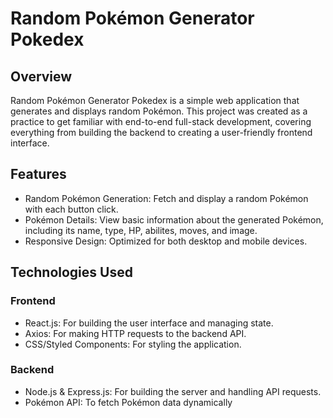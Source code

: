 # Random Pokémon Generator Pokedex

## Overview
Random Pokémon Generator Pokedex is a simple web application that generates and displays random Pokémon. This project was created as a practice to get familiar with end-to-end full-stack development, covering everything from building the backend to creating a user-friendly frontend interface.

## Features
- Random Pokémon Generation: Fetch and display a random Pokémon with each button click.
- Pokémon Details: View basic information about the generated Pokémon, including its name, type, HP, abilites, moves, and image.
- Responsive Design: Optimized for both desktop and mobile devices.

## Technologies Used

### Frontend
- React.js: For building the user interface and managing state.
- Axios: For making HTTP requests to the backend API.
- CSS/Styled Components: For styling the application.

### Backend
- Node.js & Express.js: For building the server and handling API requests.
- Pokémon API: To fetch Pokémon data dynamically
